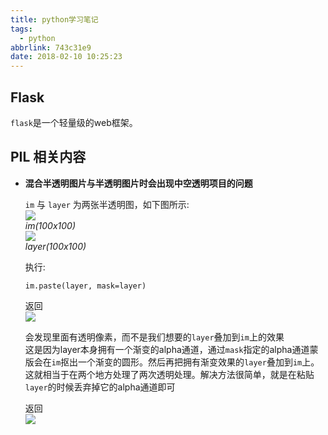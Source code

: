 ```yaml
---
title: python学习笔记
tags:
  - python
abbrlink: 743c31e9
date: 2018-02-10 10:25:23
---
```


## Flask

`flask`是一个轻量级的web框架。

## PIL 相关内容

- **混合半透明图片与半透明图片时会出现中空透明项目的问题**

  `im` 与 `layer` 为两张半透明图，如下图所示:  
  ![](/images/img1.png)  
  *im(100x100)*  
  ![](/images/img2.png)  
  *layer(100x100)*  

  执行:
  ```
  im.paste(layer, mask=layer)
  ```
  返回  
  ![](/images/after1.png)

  会发现里面有透明像素，而不是我们想要的`layer`叠加到`im`上的效果  
  这是因为layer本身拥有一个渐变的alpha通道，通过`mask`指定的alpha通道蒙版会在`im`抠出一个渐变的圆形。然后再把拥有渐变效果的`layer`叠加到`im`上。  
  这就相当于在两个地方处理了两次透明处理。解决方法很简单，就是在粘贴`layer`的时候丢弃掉它的alpha通道即可

  返回  
  ![](/images/after2.png)
